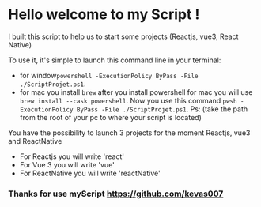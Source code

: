 # Hello  welcome to my Script !

I built this script to help us to start some projects (Reactjs, vue3, React Native)

 To use it, it's simple to launch this command line in your terminal:
 - for window````powershell -ExecutionPolicy ByPass -File ./ScriptProjet.ps1````.
 -  for mac you install  ``brew``  after  you install  powershell for mac  you will use  ``brew install --cask powershell``. Now  you use this command ````pwsh -ExecutionPolicy ByPass -File ./ScriptProjet.ps1````.
 Ps: (take the path from the root of your pc to where your script is located)

You have the possibility to launch 3 projects for the moment Reactjs, vue3  and ReactNative

- For Reactjs you will write 'react'
- For  Vue 3 you will write 'vue'
- For  ReactNative you will write 'reactNative'



### Thanks for use  myScript https://github.com/kevas007